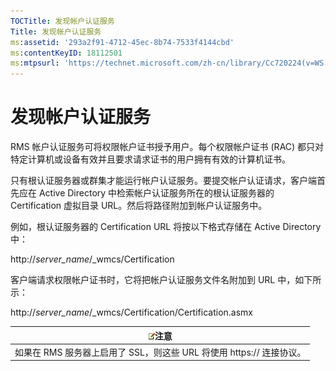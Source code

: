 ```yaml
---
TOCTitle: 发现帐户认证服务
Title: 发现帐户认证服务
ms:assetid: '293a2f91-4712-45ec-8b74-7533f4144cbd'
ms:contentKeyID: 18112501
ms:mtpsurl: 'https://technet.microsoft.com/zh-cn/library/Cc720224(v=WS.10)'
---
```


发现帐户认证服务
================

RMS 帐户认证服务可将权限帐户证书授予用户。每个权限帐户证书 (RAC) 都只对特定计算机或设备有效并且要求请求证书的用户拥有有效的计算机证书。

只有根认证服务器或群集才能运行帐户认证服务。要提交帐户认证请求，客户端首先应在 Active Directory 中检索帐户认证服务所在的根认证服务器的 Certification 虚拟目录 URL。然后将路径附加到帐户认证服务中。

例如，根认证服务器的 Certification URL 将按以下格式存储在 Active Directory 中：

http://*server\_name*/\_wmcs/Certification

客户端请求权限帐户证书时，它将把帐户认证服务文件名附加到 URL 中，如下所示：

http://*server\_name*/\_wmcs/Certification/Certification.asmx

| ![](images/Cc720224.note(WS.10).gif)注意 |
|-----------------------------------------------------------------------|
| 如果在 RMS 服务器上启用了 SSL，则这些 URL 将使用 https:// 连接协议。  |
